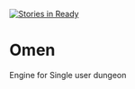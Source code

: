 [![Stories in Ready](https://badge.waffle.io/PhonPhey/Omen.png?label=ready&title=Ready)](https://waffle.io/PhonPhey/Omen)
# Omen
Engine for Single user dungeon
